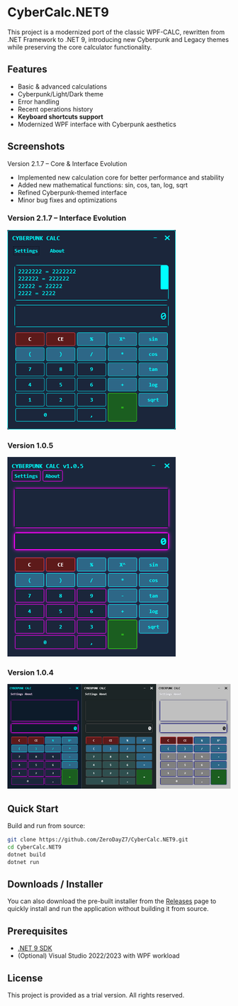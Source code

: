 # CyberCalc.NET9

This project is a modernized port of the classic WPF-CALC, rewritten from .NET Framework to .NET 9, introducing new Cyberpunk and Legacy themes while preserving the core calculator functionality.

## Features
- Basic & advanced calculations
- Cyberpunk/Light/Dark theme
- Error handling
- Recent operations history
- **Keyboard shortcuts support**
- Modernized WPF interface with Cyberpunk aesthetics

## Screenshots

Version 2.1.7 – Core & Interface Evolution
- Implemented new calculation core for better performance and stability
- Added new mathematical functions: sin, cos, tan, log, sqrt
- Refined Cyberpunk-themed interface
- Minor bug fixes and optimizations


### Version 2.1.7 – Interface Evolution
![Version 2.1.7](CyberCalc.NET9/Assets/cybercalc-2.1.7.png)

### Version 1.0.5
![Version 1.0.4](CyberCalc.NET9/Assets/cybercalc-1.0.5.png)

### Version 1.0.4
![Version 1.0.4](CyberCalc.NET9/Assets/cybercalc-1.0.4.png)


## Quick Start

Build and run from source:

```bash
git clone https://github.com/ZeroDayZ7/CyberCalc.NET9.git
cd CyberCalc.NET9
dotnet build
dotnet run
````

## Downloads / Installer

You can also download the pre-built installer from the [Releases](https://github.com/ZeroDayZ7/CyberCalc.NET9/releases) page to quickly install and run the application without building it from source.

## Prerequisites

* [.NET 9 SDK](https://dotnet.microsoft.com/en-us/download/dotnet/9.0)
* (Optional) Visual Studio 2022/2023 with WPF workload

## License

This project is provided as a trial version. All rights reserved.
